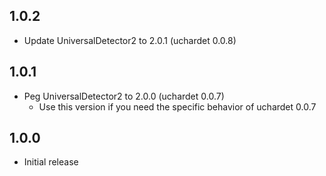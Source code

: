 ## 1.0.2
* Update UniversalDetector2 to 2.0.1 (uchardet 0.0.8)

## 1.0.1
* Peg UniversalDetector2 to 2.0.0 (uchardet 0.0.7)
  * Use this version if you need the specific behavior of uchardet 0.0.7

## 1.0.0

* Initial release
